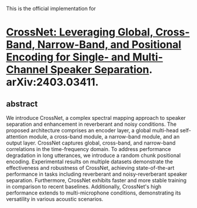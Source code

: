 This is the official implementation for 
# [CrossNet: Leveraging Global, Cross-Band, Narrow-Band, and Positional Encoding for Single- and Multi-Channel Speaker Separation](https://arxiv.org/abs/2403.03411). arXiv:2403.03411.


## abstract 
We introduce CrossNet, a complex spectral mapping approach to speaker separation and enhancement in reverberant and noisy conditions. The proposed architecture comprises an encoder layer, a global multi-head self-attention module, a cross-band module, a narrow-band module, and an output layer. CrossNet captures global, cross-band, and narrow-band correlations in the time-frequency domain. To address performance degradation in long utterances, we introduce a random chunk positional encoding. Experimental results on multiple datasets demonstrate the effectiveness and robustness of CrossNet, achieving state-of-the-art performance in tasks including reverberant and noisy-reverberant speaker separation. Furthermore, CrossNet exhibits faster and more stable training in comparison to recent baselines. Additionally, CrossNet's high performance extends to multi-microphone conditions, demonstrating its versatility in various acoustic scenarios.
